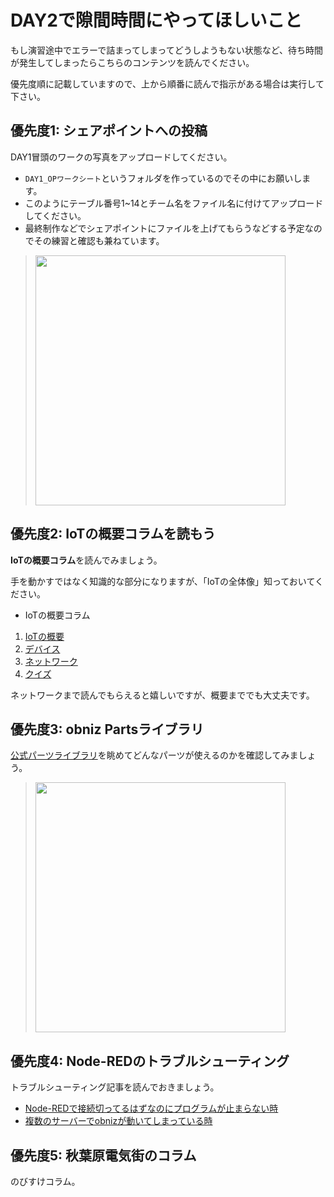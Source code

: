 # DAY2で隙間時間にやってほしいこと

もし演習途中でエラーで詰まってしまってどうしようもない状態など、待ち時間が発生してしまったらこちらのコンテンツを読んでください。

優先度順に記載していますので、上から順番に読んで指示がある場合は実行して下さい。

## 優先度1: シェアポイントへの投稿

DAY1冒頭のワークの写真をアップロードしてください。

- `DAY1_OPワークシート`というフォルダを作っているのでその中にお願いします。
- このようにテーブル番号1~14とチーム名をファイル名に付けてアップロードしてください。
- 最終制作などでシェアポイントにファイルを上げてもらうなどする予定なのでその練習と確認も兼ねています。

> <img src="https://i.gyazo.com/f11a6e836a3a9e95a437c54b0b2603fd.png" width="400px" />

## 優先度2: IoTの概要コラムを読もう

**IoTの概要コラム**を読んでみましょう。

手を動かすではなく知識的な部分になりますが、「IoTの全体像」知っておいてください。

- IoTの概要コラム
1. [IoTの概要](../tools/column/iot-overview/01_overview.md)
2. [デバイス](../tools/column/iot-overview/02-device.md)
3. [ネットワーク](../tools/column/iot-overview/03-network.md)
4. [クイズ](../tools/column/iot-overview/04-quiz.md)

ネットワークまで読んでもらえると嬉しいですが、概要まででも大丈夫です。

## 優先度3: obniz Partsライブラリ

[公式パーツライブラリ](https://docs.obniz.com/ja/sdk/parts?tags=sensor_temp)を眺めてどんなパーツが使えるのかを確認してみましょう。

> <img src="https://i.gyazo.com/2e3a9662b96e9e352f25a1135e6026ae.jpg" width="400px" />

## 優先度4: Node-REDのトラブルシューティング

トラブルシューティング記事を読んでおきましょう。

- [Node-REDで接続切ってるはずなのにプログラムが止まらない時](https://qiita.com/n0bisuke/items/ef82c303f98d62ae9cf4)
- [複数のサーバーでobnizが動いてしまっている時](https://qiita.com/n0bisuke/items/34c8389e371bd5d2f7f5)

## 優先度5: 秋葉原電気街のコラム

のびすけコラム。
